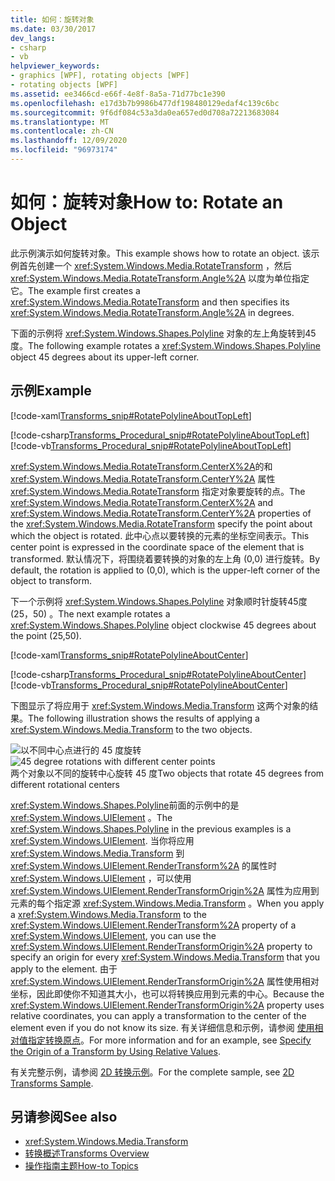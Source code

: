 ```yaml
---
title: 如何：旋转对象
ms.date: 03/30/2017
dev_langs:
- csharp
- vb
helpviewer_keywords:
- graphics [WPF], rotating objects [WPF]
- rotating objects [WPF]
ms.assetid: ee3466cd-e66f-4e8f-8a5a-71d77bc1e390
ms.openlocfilehash: e17d3b7b9986b477df198480129edaf4c139c6bc
ms.sourcegitcommit: 9f6df084c53a3da0ea657ed0d708a72213683084
ms.translationtype: MT
ms.contentlocale: zh-CN
ms.lasthandoff: 12/09/2020
ms.locfileid: "96973174"
---
```

# <a name="how-to-rotate-an-object"></a><span data-ttu-id="a5d59-102">如何：旋转对象</span><span class="sxs-lookup"><span data-stu-id="a5d59-102">How to: Rotate an Object</span></span>
<span data-ttu-id="a5d59-103">此示例演示如何旋转对象。</span><span class="sxs-lookup"><span data-stu-id="a5d59-103">This example shows how to rotate an object.</span></span> <span data-ttu-id="a5d59-104">该示例首先创建一个 <xref:System.Windows.Media.RotateTransform> ，然后 <xref:System.Windows.Media.RotateTransform.Angle%2A> 以度为单位指定它。</span><span class="sxs-lookup"><span data-stu-id="a5d59-104">The example first creates a <xref:System.Windows.Media.RotateTransform> and then specifies its <xref:System.Windows.Media.RotateTransform.Angle%2A> in degrees.</span></span>  
  
 <span data-ttu-id="a5d59-105">下面的示例将 <xref:System.Windows.Shapes.Polyline> 对象的左上角旋转到45度。</span><span class="sxs-lookup"><span data-stu-id="a5d59-105">The following example rotates a <xref:System.Windows.Shapes.Polyline> object 45 degrees about its upper-left corner.</span></span>  
  
## <a name="example"></a><span data-ttu-id="a5d59-106">示例</span><span class="sxs-lookup"><span data-stu-id="a5d59-106">Example</span></span>  
 [!code-xaml[Transforms_snip#RotatePolylineAboutTopLeft](~/samples/snippets/csharp/VS_Snippets_Wpf/Transforms_snip/CS/RotateTransformExample.xaml#rotatepolylineabouttopleft)]  
  
 [!code-csharp[Transforms_Procedural_snip#RotatePolylineAboutTopLeft](~/samples/snippets/csharp/VS_Snippets_Wpf/Transforms_Procedural_snip/CSharp/RotateTransformExample.cs#rotatepolylineabouttopleft)]
 [!code-vb[Transforms_Procedural_snip#RotatePolylineAboutTopLeft](~/samples/snippets/visualbasic/VS_Snippets_Wpf/Transforms_Procedural_snip/VisualBasic/RotateTransformExample.vb#rotatepolylineabouttopleft)]  
  
 <span data-ttu-id="a5d59-107"><xref:System.Windows.Media.RotateTransform.CenterX%2A>的和 <xref:System.Windows.Media.RotateTransform.CenterY%2A> 属性 <xref:System.Windows.Media.RotateTransform> 指定对象要旋转的点。</span><span class="sxs-lookup"><span data-stu-id="a5d59-107">The <xref:System.Windows.Media.RotateTransform.CenterX%2A> and <xref:System.Windows.Media.RotateTransform.CenterY%2A> properties of the <xref:System.Windows.Media.RotateTransform> specify the point about which the object is rotated.</span></span> <span data-ttu-id="a5d59-108">此中心点以要转换的元素的坐标空间表示。</span><span class="sxs-lookup"><span data-stu-id="a5d59-108">This center point is expressed in the coordinate space of the element that is transformed.</span></span> <span data-ttu-id="a5d59-109">默认情况下，将围绕着要转换的对象的左上角 (0,0) 进行旋转。</span><span class="sxs-lookup"><span data-stu-id="a5d59-109">By default, the rotation is applied to (0,0), which is the upper-left corner of the object to transform.</span></span>  
  
 <span data-ttu-id="a5d59-110">下一个示例将 <xref:System.Windows.Shapes.Polyline> 对象顺时针旋转45度 (25，50) 。</span><span class="sxs-lookup"><span data-stu-id="a5d59-110">The next example rotates a <xref:System.Windows.Shapes.Polyline> object clockwise 45 degrees about the point (25,50).</span></span>  
  
 [!code-xaml[Transforms_snip#RotatePolylineAboutCenter](~/samples/snippets/csharp/VS_Snippets_Wpf/Transforms_snip/CS/RotateTransformExample.xaml#rotatepolylineaboutcenter)]  
  
 [!code-csharp[Transforms_Procedural_snip#RotatePolylineAboutCenter](~/samples/snippets/csharp/VS_Snippets_Wpf/Transforms_Procedural_snip/CSharp/RotateTransformExample.cs#rotatepolylineaboutcenter)]
 [!code-vb[Transforms_Procedural_snip#RotatePolylineAboutCenter](~/samples/snippets/visualbasic/VS_Snippets_Wpf/Transforms_Procedural_snip/VisualBasic/RotateTransformExample.vb#rotatepolylineaboutcenter)]  
  
 <span data-ttu-id="a5d59-111">下图显示了将应用于 <xref:System.Windows.Media.Transform> 这两个对象的结果。</span><span class="sxs-lookup"><span data-stu-id="a5d59-111">The following illustration shows the results of applying a <xref:System.Windows.Media.Transform> to the two objects.</span></span>  
  
 <span data-ttu-id="a5d59-112">![以不同中心点进行的 45 度旋转](./media/wcpsdk-graphicsmm-rotatetransform45degrees.gif "wcpsdk_graphicsmm_rotatetransform45degrees")</span><span class="sxs-lookup"><span data-stu-id="a5d59-112">![45 degree rotations with different center points](./media/wcpsdk-graphicsmm-rotatetransform45degrees.gif "wcpsdk_graphicsmm_rotatetransform45degrees")</span></span>  
<span data-ttu-id="a5d59-113">两个对象以不同的旋转中心旋转 45 度</span><span class="sxs-lookup"><span data-stu-id="a5d59-113">Two objects that rotate 45 degrees from different rotational centers</span></span>  
  
 <span data-ttu-id="a5d59-114"><xref:System.Windows.Shapes.Polyline>前面的示例中的是 <xref:System.Windows.UIElement> 。</span><span class="sxs-lookup"><span data-stu-id="a5d59-114">The <xref:System.Windows.Shapes.Polyline> in the previous examples is a <xref:System.Windows.UIElement>.</span></span> <span data-ttu-id="a5d59-115">当你将应用 <xref:System.Windows.Media.Transform> 到 <xref:System.Windows.UIElement.RenderTransform%2A> 的属性时 <xref:System.Windows.UIElement> ，可以使用 <xref:System.Windows.UIElement.RenderTransformOrigin%2A> 属性为应用到元素的每个指定源 <xref:System.Windows.Media.Transform> 。</span><span class="sxs-lookup"><span data-stu-id="a5d59-115">When you apply a <xref:System.Windows.Media.Transform> to the <xref:System.Windows.UIElement.RenderTransform%2A> property of a <xref:System.Windows.UIElement>, you can use the <xref:System.Windows.UIElement.RenderTransformOrigin%2A> property to specify an origin for every <xref:System.Windows.Media.Transform> that you apply to the element.</span></span> <span data-ttu-id="a5d59-116">由于 <xref:System.Windows.UIElement.RenderTransformOrigin%2A> 属性使用相对坐标，因此即使你不知道其大小，也可以将转换应用到元素的中心。</span><span class="sxs-lookup"><span data-stu-id="a5d59-116">Because the <xref:System.Windows.UIElement.RenderTransformOrigin%2A> property uses relative coordinates, you can apply a transformation to the center of the element even if you do not know its size.</span></span> <span data-ttu-id="a5d59-117">有关详细信息和示例，请参阅 [使用相对值指定转换原点](how-to-specify-the-origin-of-a-transform-by-using-relative-values.md)。</span><span class="sxs-lookup"><span data-stu-id="a5d59-117">For more information and for an example, see [Specify the Origin of a Transform by Using Relative Values](how-to-specify-the-origin-of-a-transform-by-using-relative-values.md).</span></span>  
  
 <span data-ttu-id="a5d59-118">有关完整示例，请参阅 [2D 转换示例](https://github.com/Microsoft/WPF-Samples/tree/master/Graphics/2DTransforms)。</span><span class="sxs-lookup"><span data-stu-id="a5d59-118">For the complete sample, see [2D Transforms Sample](https://github.com/Microsoft/WPF-Samples/tree/master/Graphics/2DTransforms).</span></span>  
  
## <a name="see-also"></a><span data-ttu-id="a5d59-119">另请参阅</span><span class="sxs-lookup"><span data-stu-id="a5d59-119">See also</span></span>

- <xref:System.Windows.Media.Transform>
- [<span data-ttu-id="a5d59-120">转换概述</span><span class="sxs-lookup"><span data-stu-id="a5d59-120">Transforms Overview</span></span>](transforms-overview.md)
- [<span data-ttu-id="a5d59-121">操作指南主题</span><span class="sxs-lookup"><span data-stu-id="a5d59-121">How-to Topics</span></span>](transformations-how-to-topics.md)

